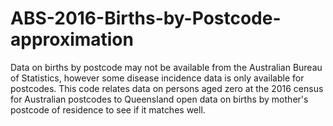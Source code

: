 # ABS-2016-Births-by-Postcode-approximation
Data on births by postcode may not be available from the Australian Bureau of Statistics, however some disease incidence data is only available for postcodes.  This code relates data on persons aged zero at the 2016 census for Australian postcodes to Queensland open data on births by mother's postcode of residence to see if it matches well.
